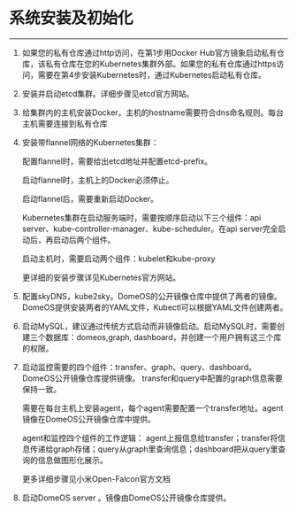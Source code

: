 # 系统安装及初始化
---
1. 如果您的私有仓库通过http访问，在第1步用Docker Hub官方镜象启动私有仓库，该私有仓库在您的Kubernetes集群外部。如果您的私有仓库通过https访问，需要在第4步安装Kubernetes时，通过Kubernetes启动私有仓库。

2. 安装并启动etcd集群。详细步骤见etcd官方网站。

3. 给集群内的主机安装Docker。主机的hostname需要符合dns命名规则。每台主机需要连接到私有仓库

4. 安装带flannel网络的Kubernetes集群：

   配置flannel时，需要给出etcd地址并配置etcd-prefix。
   
   启动flannel时，主机上的Docker必须停止。
   
   启动flannel后，需要重新启动Docker。
   
   Kubernetes集群在启动服务端时，需要按顺序启动以下三个组件：api server、kube-controller-manager、kube-scheduler。在api server完全启动后，再启动后两个组件。      
   
   启动主机时，需要启动两个组件：kubelet和kube-proxy                            
   
   更详细的安装步骤详见Kubernetes官方网站。

4. 配置skyDNS，kube2sky。DomeOS的公开镜像仓库中提供了两者的镜像。DomeOS提供安装两者的YAML文件，Kubectl可以根据YAML文件创建两者。

5. 启动MySQL，建议通过传统方式启动而非镜像启动。启动MySQL时，需要创建三个数据库：domeos,graph, dashboard，并创建一个用户拥有这三个库的权限。


6. 启动监控需要的四个组件：transfer、graph、query、dashboard。DomeOS公开镜像仓库提供镜像。 transfer和query中配置的graph信息需要保持一致。

   需要在每台主机上安装agent，每个agent需要配置一个transfer地址。agent镜像在DomeOS公开镜像仓库中提供。
   
   agent和监控四个组件的工作逻辑：
   agent上报信息给transfer；transfer将信息传递给graph存储；query从graph里查询信息；dashboard把从query里查询的信息做图形化展示。
   
   更多详细步骤见小米Open-Falcon官方文档

7. 启动DomeOS server 。镜像由DomeOS公开镜像仓库提供。